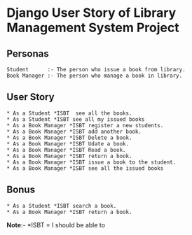 # Django User Story of Library Management System Project


## Personas
```
Student      :- The person who issue a book from library.
Book Manager :- The person who manage a book in library.
```
## User Story
```
* As a Student *ISBT  see all the books.
* As a Student *ISBT see all my issued books
* As a Book Manager *ISBT register a new students.
* As a Book Manager *ISBT add another book.
* As a Book Manager *ISBT Delete a book.
* As a Book Manager *ISBT Udate a book.
* As a Book Manager *ISBT Read a book.
* As a Book Manager *ISBT return a book.
* As a Book Manager *ISBT issue a book to the student.
* As a Book Manager *ISBT see all the issued books
```
## Bonus

```
* As a Student *ISBT search a book.
* As a Book Manager *ISBT return a book.
```
**Note**:- *ISBT = I should be able to
